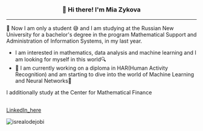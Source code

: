 <!-- Heading -->
<h3 align="center">👋  Hi there! I'm Mia Zykova</h3>

<!-- Profile Views -->

 <!-- About section -->

---
🌱 Now I am only a student 😅 and I am studying at the Russian New University for a bachelor's degree in the program Mathematical Support and Administration of Information Systems, in my last year.

- I am interested in mathematics, data analysis and machine learning and I am looking for myself in this world🔍
- 🔭 I am currently working on a diploma in HAR(Human Activity Recognition) and am starting to dive into the world of Machine Learning and Neural Networks📖



I additionally study at the Center for Mathematical Finance



<!-- Conecct section -->

<h2></h3>
    <p>
        <a href="https://www.linkedin.com/in/miazyw/">LinkedIn_here</a> 
   </p>

 <!-- Conecct section: END -->
 


<p align="left"> <img src="https://komarev.com/ghpvc/?username=miazyw&label=Profile%20views&color=0e75b6&style=flat" alt="isrealodejobi" />
</p>

<!-- THE END -->
